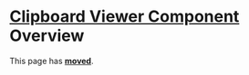 # [Clipboard Viewer Component](../CBView.md)  Overview

This page has [**moved**](https://lib-docs.delphidabbler.com/CBView/2/Overview.html).
